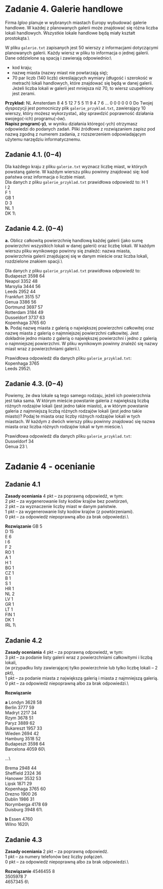 # Zadanie 4. Galerie handlowe
Firma *Igloo* planuje w wybranych miastach Europy wybudować galerie handlowe. W każdej
z planowanych galerii może znajdować się różna liczba lokali handlowych. Wszystkie lokale
handlowe będą miały kształt prostokąta.\

W pliku `galerie.txt` zapisanych jest 50 wierszy z informacjami dotyczącymi planowanych
galerii. Każdy wiersz w pliku to informacja o jednej galerii. Dane oddzielone są spacją
i zawierają odpowiednio:\
- kod kraju;
- nazwę miasta (nazwy miast nie powtarzają się);
- 70 par liczb (140 liczb) określających wymiary (długość i szerokość w metrach) lokali
handlowych, które znajdować się będą w danej galerii. Jeżeli liczba lokali w galerii jest
mniejsza niż 70, to wiersz uzupełniony jest zerami.

**Przykład:**
NL Amsterdam 8 4 5 12 7 5 5 11 9 4 7 6 … 0 0 0 0 0 0
Do Twojej dyspozycji jest pomocniczy plik `galerie_przyklad.txt`, zawierający
10 wierszy, który możesz wykorzystać, aby sprawdzić poprawność działania swojego(-ich)
programu(-ów).\
**Napisz program(-y)**, w wyniku działania którego(-ych) otrzymasz odpowiedzi do podanych
zadań. Pliki źródłowe z rozwiązaniem zapisz pod nazwą zgodną z numerem zadania,
z rozszerzeniem odpowiadającym użytemu narzędziu informatycznemu.

## Zadanie 4.1. (0−4)
Dla każdego kraju z pliku `galerie.txt` wyznacz liczbę miast, w których powstaną galerie.
W każdym wierszu pliku powinny znajdować się: kod
państwa oraz informacja o liczbie miast.\
Dla danych z pliku `galerie_przyklad.txt` prawidłowa odpowiedź to:
H 1\
I 2\
F 1\
GB 1\
D 3\
NL 1\
DK 1\

## Zadanie 4.2. (0−4)
**a.** Oblicz całkowitą powierzchnię handlową każdej galerii (jako sumę powierzchni wszystkich
lokali w danej galerii) oraz liczbę lokali. W każdym wierszu pliku wynikowego powinny
się znaleźć: nazwa miasta, powierzchnia galerii znajdującej się w danym mieście oraz
liczba lokali, rozdzielone znakiem spacji.\

Dla danych z pliku `galerie_przyklad.txt` prawidłowa odpowiedź to:\
Budapeszt 3598 64\
Neapol 3352 48\
Marsylia 3444 56\
Leeds 2952 44\
Frankfurt 3515 57\
Genua 3386 56\
Dortmund 3697 57\
Rotterdam 3184 49\
Dusseldorf 3737 63\
Kopenhaga 3765 60\
**b.** Podaj nazwę miasta z galerią o największej powierzchni całkowitej oraz nazwę miasta
z galerią o najmniejszej powierzchni całkowitej. Jest dokładnie jedno miasto z galerią
o największej powierzchni i jedno z galerią o najmniejszej powierzchni. W pliku wynikowym powinny znaleźć się nazwy
miast wraz z powierzchniami galerii.\

Prawidłowa odpowiedź dla danych pliku `galerie_przyklad.txt`:\
Kopenhaga 3765\
Leeds 2952\

## Zadanie 4.3. (0−4)
Powiemy, że dwa lokale są tego samego rodzaju, jeżeli ich powierzchnia jest taka sama.
W którym mieście powstanie galeria z największą liczbą różnych rodzajów lokali (jest jedno
takie miasto), a w którym powstanie galeria z najmniejszą liczbą różnych rodzajów lokali (jest
jedno takie miasto)? Podaj te miasta oraz liczby różnych rodzajów lokali w tych miastach.
W każdym z dwóch wierszy pliku powinny znajdować się nazwa miasta oraz liczba różnych rodzajów lokali w tym mieście.\

Prawidłowa odpowiedź dla danych pliku `galerie_przyklad.txt`:\
Dusseldorf 34\
Genua 23 \

# Zadanie 4 - ocenianie

## Zadanie 4.1
**Zasady oceniania**
4 pkt – za poprawną odpowiedź, w tym:\
2 pkt – za wygenerowanie listy kodów krajów bez powtórzeń,\
2 pkt – za wyznaczenie liczby miast w danym państwie.\
1 pkt – za wygenerowanie listy kodów krajów (z powtórzeniami).\
0 pkt – za odpowiedź niepoprawną albo za brak odpowiedzi.\


**Rozwiązanie**
GB 5\
D 15\
E 6\
I 6\
F 2\
RO 1\
A 1\
H 1\
BG 1\
CZ 1\
B 1\
S 1\
HR 1\
NL 2\
LV 1\
GR 1\
LT 1\
FIN 1\
DK 1\
IRL 1\

## Zadanie 4.2
**Zasady oceniania**
4 pkt – za poprawną odpowiedź, w tym:\
3 pkt – za podanie listy galerii wraz z powierzchniami całkowitymi i liczbą lokali,\
(w przypadku listy zawierającej tylko powierzchnie lub tylko liczbę lokali – 2 pkt),\
1 pkt – za podanie miasta z największą galerią i miasta z najmniejszą galerią.\
0 pkt – za odpowiedź niepoprawną albo za brak odpowiedzi.\

**Rozwiązanie**

**a**
Londyn 3628 58\
Berlin 3777 59\
Madryt 2217 34\
Rzym 3678 51\
Paryz 3889 62\
Bukareszt 1957 33\
Wieden 2694 42\
Hamburg 3518 52\
Budapeszt 3598 64\
Barcelona 4059 60\

...\

Brema 2948 44\
Sheffield 2324 36\
Hanower 3532 53\
Lipsk 1871 29\
Kopenhaga 3765 60\
Drezno 1900 26\
Dublin 1986 31\
Norymberga 4178 69\
Duisburg 3948 61\

**b**
Essen 4760\
Wilno 1620\

## Zadanie 4.3
**Zasady oceniania**
2 pkt – za poprawną odpowiedź.\
1 pkt – za numery telefonów bez liczby połączeń.\
0 pkt – za odpowiedź niepoprawną albo za brak odpowiedzi.\

**Rozwiązanie**
4546455 8\
3505978 7\
4657345 6\
